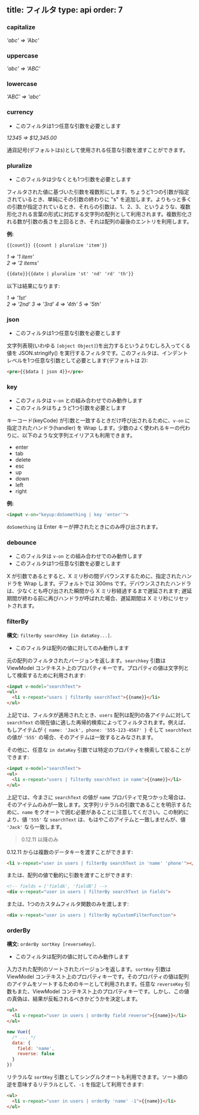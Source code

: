 title: フィルタ
type: api
order: 7
---

### capitalize

*'abc' => 'Abc'*

### uppercase

*'abc' => 'ABC'*

### lowercase

*'ABC' => 'abc'*

### currency

- このフィルタは1つ任意な引数を必要とします

*12345 => $12,345.00*

通貨記号(デフォルトは`$`)として使用される任意な引数を渡すことができます。

### pluralize

- このフィルタは少なくとも1つ引数を必要とします

フィルタされた値に基づいた引数を複数形にします。ちょうど1つの引数が指定されているとき、単純にその引数の終わりに "s" を追加します。よりもっと多くの引数が指定されているとき、それらの引数は、1、2、3、というような、複数形化される言葉の形式に対応する文字列の配列として利用されます。複数形化される数が引数の長さを上回るとき、それは配列の最後のエントリを利用します。

**例:**

``` html
{{count}} {{count | pluralize 'item'}}
```

*1 => '1 item'*  
*2 => '2 items'*

``` html
{{date}}{{date | pluralize 'st' 'nd' 'rd' 'th'}}
```

以下は結果になります:

*1 => '1st'*  
*2 => '2nd'*
*3 => '3rd'*
*4 => '4th'*
*5 => '5th'*

### json

- このフィルタは1つ任意な引数を必要とします

文字列表現(いわゆる `[object Object]`)を出力するというよりむしろ入ってくる値を JSON.stringify() を実行するフィルタです。このフィルタは、インデントレベルを1つ任意な引数として必要とします(デフォルトは 2):

``` html
<pre>{{$data | json 4}}</pre>
```

### key

- このフィルタは `v-on` との組み合わせでのみ動作します
- このフィルタはちょうど1つ引数を必要とします

キーコード(keyCode) が引数と一致するときだけ呼び出されるために、`v-on` に指定されたハンドラ(handler) を Wrap します。少数のよく使われるキーの代わりに、以下のような文字列エイリアスも利用できます。

- enter
- tab
- delete
- esc
- up
- down
- left
- right

**例:**

``` html
<input v-on="keyup:doSomething | key 'enter'">
```

`doSomething` は Enter キーが押されたときにのみ呼び出されます。

### debounce

- このフィルタは `v-on` との組み合わせでのみ動作します
- このフィルタは1つ任意な引数を必要とします

X が引数であるとすると、X ミリ秒の間デバウンスするために、指定されたハンドラを Wrap します。デフォルトでは 300ms です。デバウンスされたハンドラは、少なくとも呼び出された瞬間から X ミリ秒経過するまで遅延されます; 遅延期間が終わる前に再びハンドラが呼ばれた場合、遅延期間は X ミリ秒にリセットされます。

### filterBy

**構文:** `filterBy searchKey [in dataKey...]`.

- このフィルタは配列の値に対してのみ動作します

元の配列のフィルタされたバージョンを返します。`searchkey` 引数は ViewModel コンテキスト上のプロパティキーです。プロパティの値は文字列として検索するために利用されます:

``` html
<input v-model="searchText">
<ul>
  <li v-repeat="users | filterBy searchText">{{name}}</li>
</ul>
```

上記では、フィルタが適用されたとき、`users` 配列は配列の各アイテムに対して `searchText` の現在値に適した再帰的検索によってフィルタされます。例えば、もしアイテムが `{ name: 'Jack', phone: '555-123-4567' }` そして `searchText` の値が `'555'` の場合、そのアイテムは一致するとみなされます。

その他に、任意な `in dataKey` 引数では特定のプロパティを検索して絞ることができます:

``` html
<input v-model="searchText">
<ul>
  <li v-repeat="users | filterBy searchText in name">{{name}}</li>
</ul>
```

上記では、今まさに `searchText` の値が `name` プロパティで見つかった場合は、そのアイテムのみが一致します。文字列リテラルの引数であることを明示するために、`name` をクオートで囲む必要があることに注意してください。この制約により、値 `'555'` な `searchText` は、もはやこのアイテムと一致しませんが、値 `'Jack'` なら一致します。

> 0.12.11 以降のみ

0.12.11 からは複数のデータキーを渡すことができます:

``` html
<li v-repeat="user in users | filterBy searchText in 'name' 'phone'"></li>
```

または、配列の値で動的に引数を渡すことができます:

``` html
<!-- fields = ['fieldA', 'fieldB'] -->
<div v-repeat="user in users | filterBy searchText in fields">
```

または、1つのカスタムフィルタ関数のみを渡します:

``` html
<div v-repeat="user in users | filterBy myCustomFilterFunction">
```

### orderBy

**構文:** `orderBy sortKey [reverseKey]`.

- このフィルタは配列の値に対してのみ動作します

入力された配列のソートされたバージョンを返します。`sortKey` 引数は ViewModel コンテキスト上のプロパティキーです。そのプロパティの値は配列のアイテムをソートするためのキーとして利用されます。任意な `reverseKey` 引数もまた、ViewModel コンテキスト上のプロパティキーです。しかし、この値の真偽は、結果が反転されるべきかどうかを決定します。

``` html
<ul>
  <li v-repeat="user in users | orderBy field reverse">{{name}}</li>
</ul>
```

``` js
new Vue({
  /* ... */
  data: {
    field: 'name',
    reverse: false
  }
})
```

リテラルな `sortKey` 引数としてシングルクオートも利用できます。ソート順の逆を意味するリテラルとして、`-1` を指定して利用できます:

``` html
<ul>
  <li v-repeat="user in users | orderBy 'name' -1">{{name}}</li>
</ul>
```
